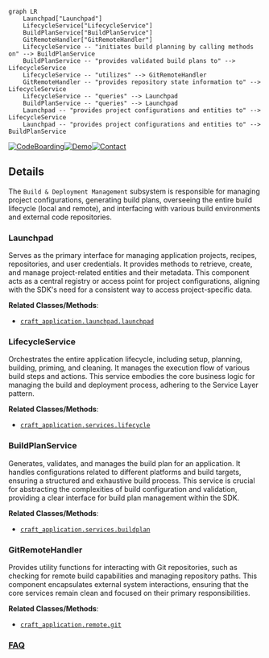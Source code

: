 ```mermaid
graph LR
    Launchpad["Launchpad"]
    LifecycleService["LifecycleService"]
    BuildPlanService["BuildPlanService"]
    GitRemoteHandler["GitRemoteHandler"]
    LifecycleService -- "initiates build planning by calling methods on" --> BuildPlanService
    BuildPlanService -- "provides validated build plans to" --> LifecycleService
    LifecycleService -- "utilizes" --> GitRemoteHandler
    GitRemoteHandler -- "provides repository state information to" --> LifecycleService
    LifecycleService -- "queries" --> Launchpad
    BuildPlanService -- "queries" --> Launchpad
    Launchpad -- "provides project configurations and entities to" --> LifecycleService
    Launchpad -- "provides project configurations and entities to" --> BuildPlanService
```

[![CodeBoarding](https://img.shields.io/badge/Generated%20by-CodeBoarding-9cf?style=flat-square)](https://github.com/CodeBoarding/CodeBoarding)[![Demo](https://img.shields.io/badge/Try%20our-Demo-blue?style=flat-square)](https://www.codeboarding.org/demo)[![Contact](https://img.shields.io/badge/Contact%20us%20-%20contact@codeboarding.org-lightgrey?style=flat-square)](mailto:contact@codeboarding.org)

## Details

The `Build & Deployment Management` subsystem is responsible for managing project configurations, generating build plans, overseeing the entire build lifecycle (local and remote), and interfacing with various build environments and external code repositories.

### Launchpad
Serves as the primary interface for managing application projects, recipes, repositories, and user credentials. It provides methods to retrieve, create, and manage project-related entities and their metadata. This component acts as a central registry or access point for project configurations, aligning with the SDK's need for a consistent way to access project-specific data.


**Related Classes/Methods**:

- <a href="https://github.com/canonical/craft-application/blob/main/craft_application/launchpad/launchpad.py" target="_blank" rel="noopener noreferrer">`craft_application.launchpad.launchpad`</a>


### LifecycleService
Orchestrates the entire application lifecycle, including setup, planning, building, priming, and cleaning. It manages the execution flow of various build steps and actions. This service embodies the core business logic for managing the build and deployment process, adhering to the Service Layer pattern.


**Related Classes/Methods**:

- <a href="https://github.com/canonical/craft-application/blob/main/craft_application/services/lifecycle.py" target="_blank" rel="noopener noreferrer">`craft_application.services.lifecycle`</a>


### BuildPlanService
Generates, validates, and manages the build plan for an application. It handles configurations related to different platforms and build targets, ensuring a structured and exhaustive build process. This service is crucial for abstracting the complexities of build configuration and validation, providing a clear interface for build plan management within the SDK.


**Related Classes/Methods**:

- <a href="https://github.com/canonical/craft-application/blob/main/craft_application/services/buildplan.py" target="_blank" rel="noopener noreferrer">`craft_application.services.buildplan`</a>


### GitRemoteHandler
Provides utility functions for interacting with Git repositories, such as checking for remote build capabilities and managing repository paths. This component encapsulates external system interactions, ensuring that the core services remain clean and focused on their primary responsibilities.


**Related Classes/Methods**:

- <a href="https://github.com/canonical/craft-application/blob/main/craft_application/remote/git.py" target="_blank" rel="noopener noreferrer">`craft_application.remote.git`</a>




### [FAQ](https://github.com/CodeBoarding/GeneratedOnBoardings/tree/main?tab=readme-ov-file#faq)
